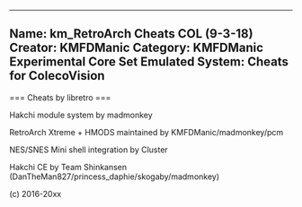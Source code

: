 -----------------------
Name: km_RetroArch Cheats COL (9-3-18)
Creator: KMFDManic
Category: KMFDManic Experimental Core Set
Emulated System: Cheats for ColecoVision
-----------------------
=== Cheats by libretro ===

Hakchi module system by madmonkey

RetroArch Xtreme + HMODS maintained by KMFDManic/madmonkey/pcm

NES/SNES Mini shell integration by Cluster

Hakchi CE by Team Shinkansen (DanTheMan827/princess_daphie/skogaby/madmonkey)

(c) 2016-20xx
